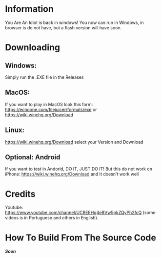 # Information
You Are An Idiot is back in windows!
You now can run in Windows, in browser is do not have, but a flash version will have soon.

# Downloading
## Windows:

Simply run the .EXE file in the Releases

## MacOS:

If you want to play in MacOS look this form: https://echoone.com/filejuicer/formats/exe or https://wiki.winehq.org/Download

## Linux:

https://wiki.winehq.org/Download select your Version and Download

## Optional: Android

If you want to test in Andorid, DO IT, JUST DO IT!
But this do not work on iPhone: https://wiki.winehq.org/Download and It doesn't work well

# Credits

Youtube: https://www.youtube.com/channel/UCBEEHg4eBVw5pkZQyPh2fcQ (some videos is in Portuguese and others in English).

# How To Build From The Source Code

##### Soon
